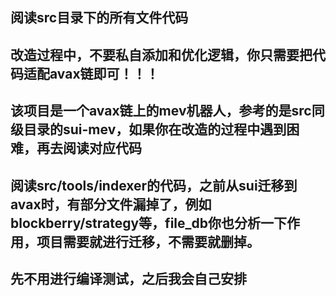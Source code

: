 ## 阅读src目录下的所有文件代码

## 改造过程中，不要私自添加和优化逻辑，你只需要把代码适配avax链即可！！！

## 该项目是一个avax链上的mev机器人，参考的是src同级目录的sui-mev，如果你在改造的过程中遇到困难，再去阅读对应代码

## 阅读src/tools/indexer的代码，之前从sui迁移到avax时，有部分文件漏掉了，例如blockberry/strategy等，file_db你也分析一下作用，项目需要就进行迁移，不需要就删掉。

## 先不用进行编译测试，之后我会自己安排